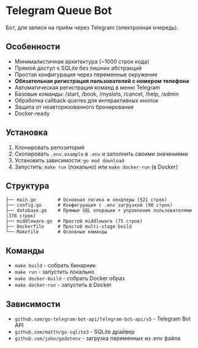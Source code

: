 # Telegram Queue Bot

Бот, для записи на приём через Telegram (электронная очередь).

## Особенности

- Минималистичная архитектура (~1000 строк кода)
- Прямой доступ к SQLite без лишних абстракций
- Простая конфигурация через переменные окружения
- **Обязательная регистрация пользователей с номером телефона**
- Автоматическая регистрация команд в меню Telegram
- Базовые команды: /start, /book, /myslots, /cancel, /help, /admin
- Обработка callback queries для интерактивных кнопок
- Защита от неавторизованного бронирования
- Docker-ready

## Установка

1. Клонировать репозиторий
2. Скопировать `.env.example` в `.env` и заполнить своими значениями
3. Установить зависимости: `go mod download`
4. Запустить: `make run` (локально) или `make docker-run` (в Docker)

## Структура

```
├── main.go        # Основная логика и хендлеры (521 строк)
├── config.go      # Конфигурация с .env загрузкой (90 строк)
├── database.go    # Прямые SQL операции + управление пользователями (378 строк)
├── middleware.go  # Простой middleware (75 строк)
├── Dockerfile     # Простой multi-stage build
└── Makefile       # Основные команды
```

## Команды

- `make build` - собрать бинарник
- `make run` - запустить локально
- `make docker-build` - собрать Docker образ
- `make docker-run` - запустить в Docker

## Зависимости

- `github.com/go-telegram-bot-api/telegram-bot-api/v5` - Telegram Bot API
- `github.com/mattn/go-sqlite3` - SQLite драйвер
- `github.com/joho/godotenv` - загрузка переменных из .env файла
